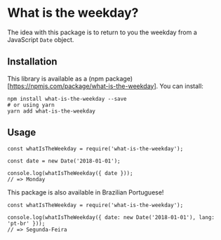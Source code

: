 # What is the weekday?

The idea with this package is to return to you the weekday from a JavaScript `Date` object.

## Installation

This library is available as a (npm package)[https://npmjs.com/package/what-is-the-weekday]. You can install:

```
npm install what-is-the-weekday --save
# or using yarn
yarn add what-is-the-weekday
```

## Usage

```
const whatIsTheWeekday = require('what-is-the-weekday');

const date = new Date('2018-01-01');

console.log(whatIsTheWeekday({ date }));
// => Monday
```

This package is also available in Brazilian Portuguese!

```
const whatIsTheWeekday = require('what-is-the-weekday');

console.log(whatIsTheWeekday({ date: new Date('2018-01-01'), lang: 'pt-br' }));
// => Segunda-Feira
```
